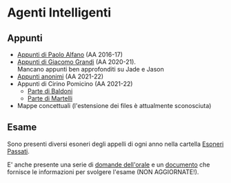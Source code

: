 # Agenti Intelligenti

## Appunti

- [Appunti di Paolo Alfano](Appunti/Appunti%2016-17%20-%20Alfano.pdf) (AA 2016-17)
- [Appunti di Giacomo Grandi](Appunti/Agenti_Intelligenti_Grandi.pdf) (AA 2020-21).  
  Mancano appunti ben approfonditi su Jade e Jason
- [Appunti anonimi](Appunti/Agenti%20Intelligenti_2021(+domande).pdf) (AA 2021-22)
- Appunti di Cirino Pomicino (AA 2021-22)
  - [Parte di Baldoni](Appunti/Baldoni%20(2021-2022)_CirinoPomicino.pdf)
  - [Parte di Martelli](Appunti/Martelli(2021-2022)_CirinoPomicino.pdf)
- Mappe concettuali (l'estensione dei files è attualmente sconosciuta)

## Esame

Sono presenti diversi esoneri degli appelli di ogni anno nella cartella [Esoneri Passati](Esoneri%20passati).

E' anche presente una serie di [domande dell'orale](Esame/AINT%20-%20Domande%20orale.md) e un [documento](Esame/AINT%20-%20Regolamento%20esame.md) che fornisce le informazioni per svolgere l'esame (NON AGGIORNATE!).
